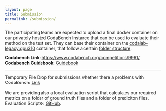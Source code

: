 ```yaml
---
layout: page
title: Submission
permalink: /submission/
---
```


The participating teams are expected to upload a final docker container on our privately hosted CodaBench Instance that can be used to evaluate their method on the test set. They can base their container on the [codalab-legacy:gpu310](https://github.com/codalab/codalab-dockers) container, that follow a certain [folder structure](https://github.com/codalab/codabench/wiki/Submission-Docker-Container-Layout). 


**Codabench Link**: https://www.codabench.org/competitions/9961/ \
**Codabench Guidebook**: [Guidebook](assets/docs/guidebook.docx) 

--- 

Temporary File Drop for submissions whether there a problems with CodaBench: [Link](https://uni-bonn.sciebo.de/s/NK9SHgzb7bgjg9L) \
\
We are providing also a local evaluation script that calculates our required metrics on a folder of ground truth files and a folder of prediciton files. 
Evaluation Script⚙️: [GitHub](https://github.com/medvisbonn/SICS155_challenge).
